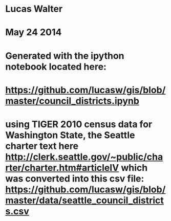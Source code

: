 # Lucas Walter
# May 24 2014

# Generated with the ipython notebook located here:
# https://github.com/lucasw/gis/blob/master/council_districts.ipynb
# using TIGER 2010 census data for Washington State, the Seattle charter text here http://clerk.seattle.gov/~public/charter/charter.htm#articleIV which was converted into this csv file:  https://github.com/lucasw/gis/blob/master/data/seattle_council_districts.csv
